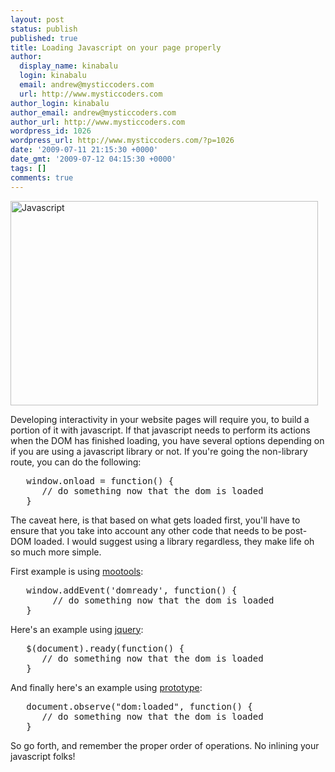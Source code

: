 ```yaml
---
layout: post
status: publish
published: true
title: Loading Javascript on your page properly
author:
  display_name: kinabalu
  login: kinabalu
  email: andrew@mysticcoders.com
  url: http://www.mysticcoders.com
author_login: kinabalu
author_email: andrew@mysticcoders.com
author_url: http://www.mysticcoders.com
wordpress_id: 1026
wordpress_url: http://www.mysticcoders.com/?p=1026
date: '2009-07-11 21:15:30 +0000'
date_gmt: '2009-07-12 04:15:30 +0000'
tags: []
comments: true
---
```

<img src="http://www.mysticcoders.com/wp-content/uploads/2009/07/3367743012_7a668400b0_b.jpg" alt="Javascript " title="Javascript " width="492" height="327" class="alignnone size-full wp-image-1059" />

Developing interactivity in your website pages will require you, to build a portion of it with javascript.  If that javascript needs to perform its actions when the DOM has finished loading, you have several options depending on if you are using a javascript library or not.  If you're going the non-library route, you can do the following:<a id="more"></a><a id="more-1026"></a>

<pre lang="javascript" colla="+">
   window.onload = function() {
      // do something now that the dom is loaded
   }
</pre>
The caveat here, is that based on what gets loaded first, you'll have to ensure that you take into account any other code that needs to be post-DOM loaded.  I would suggest using a library regardless, they make life oh so much more simple.

First example is using <a href="http://mootools.net/" target="_blank">mootools</a>:

<pre lang="javascript" colla="+">
   window.addEvent('domready', function() {
        // do something now that the dom is loaded
   }
</pre>
Here's an example using <a href="http://jquery.com/" target="_blank">jquery</a>:

<pre lang="javascript" colla="+">
   $(document).ready(function() {
      // do something now that the dom is loaded
   }
</pre>
And finally here's an example using <a href="http://www.prototypejs.org/" target="_blank">prototype</a>:

<pre lang="javascript" colla="+">
   document.observe("dom:loaded", function() {
      // do something now that the dom is loaded
   }
</pre>
So go forth, and remember the proper order of operations.  No inlining your javascript folks!

